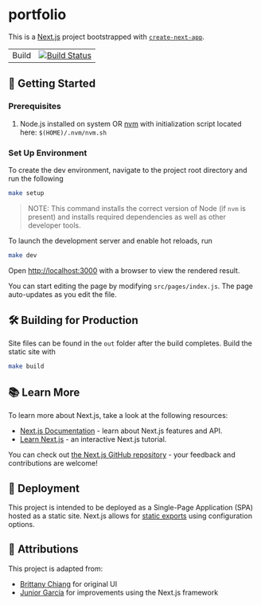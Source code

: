 # portfolio

This is a [Next.js](https://nextjs.org/) project bootstrapped with [`create-next-app`](https://github.com/vercel/next.js/tree/canary/packages/create-next-app).

| | |
| --- | --- |
| Build | [![Build Status](https://github.com/trpubins/portfolio/actions/workflows/build.yaml/badge.svg)](https://github.com/trpubins/portfolio/actions/workflows/build.yaml) |

## 🏁 Getting Started

### Prerequisites

1. Node.js installed on system OR [nvm](https://github.com/nvm-sh/nvm) with initialization script located here: `$(HOME)/.nvm/nvm.sh`

### Set Up Environment

To create the dev environment, navigate to the project root directory and run the following

```bash
make setup
```

>NOTE: This command installs the correct version of Node (if `nvm` is present)
and installs required dependencies as well as other developer tools.

To launch the development server and enable hot reloads, run

```bash
make dev
```

Open [http://localhost:3000](http://localhost:3000) with a browser to view the rendered result.

You can start editing the page by modifying `src/pages/index.js`. The page auto-updates as you edit the file.

## 🛠️ Building for Production

Site files can be found in the `out` folder after the build completes. Build the static site with

```bash
make build
```

## 📚 Learn More

To learn more about Next.js, take a look at the following resources:

- [Next.js Documentation](https://nextjs.org/docs) - learn about Next.js features and API.
- [Learn Next.js](https://nextjs.org/learn) - an interactive Next.js tutorial.

You can check out [the Next.js GitHub repository](https://github.com/vercel/next.js/) - your feedback and contributions are welcome!

## 🚀 Deployment

This project is intended to be deployed as a Single-Page Application (SPA) hosted as a static site. Next.js allows for [static exports](https://nextjs.org/docs/app/building-your-application/deploying/static-exports) using configuration options.

## 🙌 Attributions

This project is adapted from:

- [Brittany Chiang](https://github.com/bchiang7/v4) for original UI
- [Junior García](https://github.com/jrgarciadev/portfoliov2) for improvements using the Next.js framework
